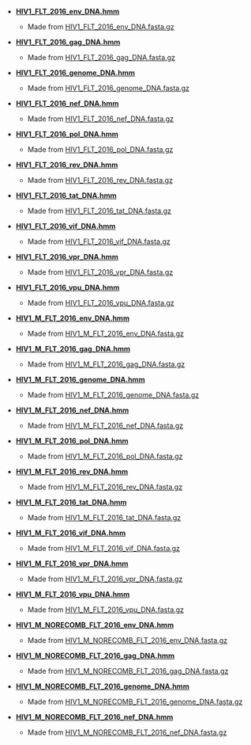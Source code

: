 * **[HIV1_FLT_2016_env_DNA.hmm](HIV1_FLT_2016_env_DNA.hmm)**
    * Made from [HIV1_FLT_2016_env_DNA.fasta.gz](../../alignments/DNA/HIV1_FLT_2016_env_DNA.fasta.gz)

* **[HIV1_FLT_2016_gag_DNA.hmm](HIV1_FLT_2016_gag_DNA.hmm)**
    * Made from [HIV1_FLT_2016_gag_DNA.fasta.gz](../../alignments/DNA/HIV1_FLT_2016_gag_DNA.fasta.gz)

* **[HIV1_FLT_2016_genome_DNA.hmm](HIV1_FLT_2016_genome_DNA.hmm)**
    * Made from [HIV1_FLT_2016_genome_DNA.fasta.gz](../../alignments/DNA/HIV1_FLT_2016_genome_DNA.fasta.gz)

* **[HIV1_FLT_2016_nef_DNA.hmm](HIV1_FLT_2016_nef_DNA.hmm)**
    * Made from [HIV1_FLT_2016_nef_DNA.fasta.gz](../../alignments/DNA/HIV1_FLT_2016_nef_DNA.fasta.gz)

* **[HIV1_FLT_2016_pol_DNA.hmm](HIV1_FLT_2016_pol_DNA.hmm)**
    * Made from [HIV1_FLT_2016_pol_DNA.fasta.gz](../../alignments/DNA/HIV1_FLT_2016_pol_DNA.fasta.gz)

* **[HIV1_FLT_2016_rev_DNA.hmm](HIV1_FLT_2016_rev_DNA.hmm)**
    * Made from [HIV1_FLT_2016_rev_DNA.fasta.gz](../../alignments/DNA/HIV1_FLT_2016_rev_DNA.fasta.gz)

* **[HIV1_FLT_2016_tat_DNA.hmm](HIV1_FLT_2016_tat_DNA.hmm)**
    * Made from [HIV1_FLT_2016_tat_DNA.fasta.gz](../../alignments/DNA/HIV1_FLT_2016_tat_DNA.fasta.gz)

* **[HIV1_FLT_2016_vif_DNA.hmm](HIV1_FLT_2016_vif_DNA.hmm)**
    * Made from [HIV1_FLT_2016_vif_DNA.fasta.gz](../../alignments/DNA/HIV1_FLT_2016_vif_DNA.fasta.gz)

* **[HIV1_FLT_2016_vpr_DNA.hmm](HIV1_FLT_2016_vpr_DNA.hmm)**
    * Made from [HIV1_FLT_2016_vpr_DNA.fasta.gz](../../alignments/DNA/HIV1_FLT_2016_vpr_DNA.fasta.gz)

* **[HIV1_FLT_2016_vpu_DNA.hmm](HIV1_FLT_2016_vpu_DNA.hmm)**
    * Made from [HIV1_FLT_2016_vpu_DNA.fasta.gz](../../alignments/DNA/HIV1_FLT_2016_vpu_DNA.fasta.gz)

* **[HIV1_M_FLT_2016_env_DNA.hmm](HIV1_M_FLT_2016_env_DNA.hmm)**
    * Made from [HIV1_M_FLT_2016_env_DNA.fasta.gz](../../alignments/DNA/HIV1_M_FLT_2016_env_DNA.fasta.gz)

* **[HIV1_M_FLT_2016_gag_DNA.hmm](HIV1_M_FLT_2016_gag_DNA.hmm)**
    * Made from [HIV1_M_FLT_2016_gag_DNA.fasta.gz](../../alignments/DNA/HIV1_M_FLT_2016_gag_DNA.fasta.gz)

* **[HIV1_M_FLT_2016_genome_DNA.hmm](HIV1_M_FLT_2016_genome_DNA.hmm)**
    * Made from [HIV1_M_FLT_2016_genome_DNA.fasta.gz](../../alignments/DNA/HIV1_M_FLT_2016_genome_DNA.fasta.gz)

* **[HIV1_M_FLT_2016_nef_DNA.hmm](HIV1_M_FLT_2016_nef_DNA.hmm)**
    * Made from [HIV1_M_FLT_2016_nef_DNA.fasta.gz](../../alignments/DNA/HIV1_M_FLT_2016_nef_DNA.fasta.gz)

* **[HIV1_M_FLT_2016_pol_DNA.hmm](HIV1_M_FLT_2016_pol_DNA.hmm)**
    * Made from [HIV1_M_FLT_2016_pol_DNA.fasta.gz](../../alignments/DNA/HIV1_M_FLT_2016_pol_DNA.fasta.gz)

* **[HIV1_M_FLT_2016_rev_DNA.hmm](HIV1_M_FLT_2016_rev_DNA.hmm)**
    * Made from [HIV1_M_FLT_2016_rev_DNA.fasta.gz](../../alignments/DNA/HIV1_M_FLT_2016_rev_DNA.fasta.gz)

* **[HIV1_M_FLT_2016_tat_DNA.hmm](HIV1_M_FLT_2016_tat_DNA.hmm)**
    * Made from [HIV1_M_FLT_2016_tat_DNA.fasta.gz](../../alignments/DNA/HIV1_M_FLT_2016_tat_DNA.fasta.gz)

* **[HIV1_M_FLT_2016_vif_DNA.hmm](HIV1_M_FLT_2016_vif_DNA.hmm)**
    * Made from [HIV1_M_FLT_2016_vif_DNA.fasta.gz](../../alignments/DNA/HIV1_M_FLT_2016_vif_DNA.fasta.gz)

* **[HIV1_M_FLT_2016_vpr_DNA.hmm](HIV1_M_FLT_2016_vpr_DNA.hmm)**
    * Made from [HIV1_M_FLT_2016_vpr_DNA.fasta.gz](../../alignments/DNA/HIV1_M_FLT_2016_vpr_DNA.fasta.gz)

* **[HIV1_M_FLT_2016_vpu_DNA.hmm](HIV1_M_FLT_2016_vpu_DNA.hmm)**
    * Made from [HIV1_M_FLT_2016_vpu_DNA.fasta.gz](../../alignments/DNA/HIV1_M_FLT_2016_vpu_DNA.fasta.gz)

* **[HIV1_M_NORECOMB_FLT_2016_env_DNA.hmm](HIV1_M_NORECOMB_FLT_2016_env_DNA.hmm)**
    * Made from [HIV1_M_NORECOMB_FLT_2016_env_DNA.fasta.gz](../../alignments/DNA/HIV1_M_NORECOMB_FLT_2016_env_DNA.fasta.gz)

* **[HIV1_M_NORECOMB_FLT_2016_gag_DNA.hmm](HIV1_M_NORECOMB_FLT_2016_gag_DNA.hmm)**
    * Made from [HIV1_M_NORECOMB_FLT_2016_gag_DNA.fasta.gz](../../alignments/DNA/HIV1_M_NORECOMB_FLT_2016_gag_DNA.fasta.gz)

* **[HIV1_M_NORECOMB_FLT_2016_genome_DNA.hmm](HIV1_M_NORECOMB_FLT_2016_genome_DNA.hmm)**
    * Made from [HIV1_M_NORECOMB_FLT_2016_genome_DNA.fasta.gz](../../alignments/DNA/HIV1_M_NORECOMB_FLT_2016_genome_DNA.fasta.gz)

* **[HIV1_M_NORECOMB_FLT_2016_nef_DNA.hmm](HIV1_M_NORECOMB_FLT_2016_nef_DNA.hmm)**
    * Made from [HIV1_M_NORECOMB_FLT_2016_nef_DNA.fasta.gz](../../alignments/DNA/HIV1_M_NORECOMB_FLT_2016_nef_DNA.fasta.gz)